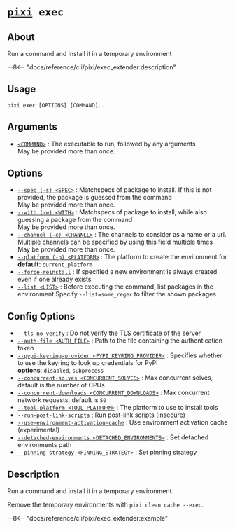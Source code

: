 <!--- This file is autogenerated. Do not edit manually! -->
# <code>[pixi](../pixi.md) exec</code>

## About
Run a command and install it in a temporary environment

--8<-- "docs/reference/cli/pixi/exec_extender:description"

## Usage
```
pixi exec [OPTIONS] [COMMAND]...
```

## Arguments
- <a id="arg-<COMMAND>" href="#arg-<COMMAND>">`<COMMAND>`</a>
:  The executable to run, followed by any arguments
<br>May be provided more than once.

## Options
- <a id="arg---spec" href="#arg---spec">`--spec (-s) <SPEC>`</a>
:  Matchspecs of package to install. If this is not provided, the package is guessed from the command
<br>May be provided more than once.
- <a id="arg---with" href="#arg---with">`--with (-w) <WITH>`</a>
:  Matchspecs of package to install, while also guessing a package from the command
<br>May be provided more than once.
- <a id="arg---channel" href="#arg---channel">`--channel (-c) <CHANNEL>`</a>
:  The channels to consider as a name or a url. Multiple channels can be specified by using this field multiple times
<br>May be provided more than once.
- <a id="arg---platform" href="#arg---platform">`--platform (-p) <PLATFORM>`</a>
:  The platform to create the environment for
<br>**default**: `current_platform`
- <a id="arg---force-reinstall" href="#arg---force-reinstall">`--force-reinstall`</a>
:  If specified a new environment is always created even if one already exists
- <a id="arg---list" href="#arg---list">`--list <LIST>`</a>
:  Before executing the command, list packages in the environment Specify `--list=some_regex` to filter the shown packages

## Config Options
- <a id="arg---tls-no-verify" href="#arg---tls-no-verify">`--tls-no-verify`</a>
:  Do not verify the TLS certificate of the server
- <a id="arg---auth-file" href="#arg---auth-file">`--auth-file <AUTH_FILE>`</a>
:  Path to the file containing the authentication token
- <a id="arg---pypi-keyring-provider" href="#arg---pypi-keyring-provider">`--pypi-keyring-provider <PYPI_KEYRING_PROVIDER>`</a>
:  Specifies whether to use the keyring to look up credentials for PyPI
<br>**options**: `disabled`, `subprocess`
- <a id="arg---concurrent-solves" href="#arg---concurrent-solves">`--concurrent-solves <CONCURRENT_SOLVES>`</a>
:  Max concurrent solves, default is the number of CPUs
- <a id="arg---concurrent-downloads" href="#arg---concurrent-downloads">`--concurrent-downloads <CONCURRENT_DOWNLOADS>`</a>
:  Max concurrent network requests, default is `50`
- <a id="arg---tool-platform" href="#arg---tool-platform">`--tool-platform <TOOL_PLATFORM>`</a>
:  The platform to use to install tools
- <a id="arg---run-post-link-scripts" href="#arg---run-post-link-scripts">`--run-post-link-scripts`</a>
:  Run post-link scripts (insecure)
- <a id="arg---use-environment-activation-cache" href="#arg---use-environment-activation-cache">`--use-environment-activation-cache`</a>
:  Use environment activation cache (experimental)
- <a id="arg---detached-environments" href="#arg---detached-environments">`--detached-environments <DETACHED_ENVIRONMENTS>`</a>
:  Set detached environments path
- <a id="arg---pinning-strategy" href="#arg---pinning-strategy">`--pinning-strategy <PINNING_STRATEGY>`</a>
:  Set pinning strategy

## Description
Run a command and install it in a temporary environment.

Remove the temporary environments with `pixi clean cache --exec`.


--8<-- "docs/reference/cli/pixi/exec_extender:example"
